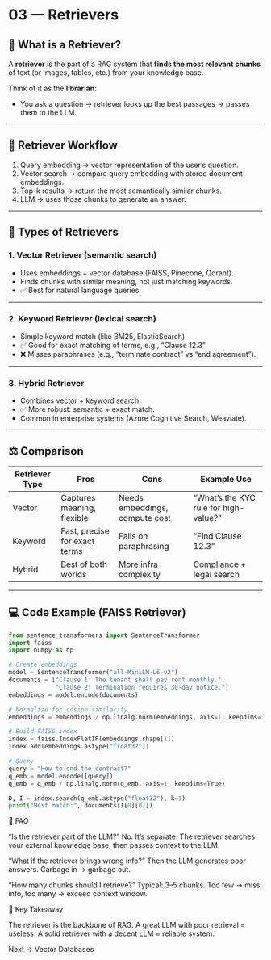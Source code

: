 # 03 — Retrievers

## 📌 What is a Retriever?
A **retriever** is the part of a RAG system that **finds the most relevant chunks** of text (or images, tables, etc.) from your knowledge base.  

Think of it as the **librarian**:  
- You ask a question → retriever looks up the best passages → passes them to the LLM.  

---

## 🔄 Retriever Workflow
1. Query embedding → vector representation of the user’s question.  
2. Vector search → compare query embedding with stored document embeddings.  
3. Top-k results → return the most semantically similar chunks.  
4. LLM → uses those chunks to generate an answer.  

---

## 🧩 Types of Retrievers

### 1. Vector Retriever (semantic search)
- Uses embeddings + vector database (FAISS, Pinecone, Qdrant).
- Finds chunks with similar meaning, not just matching keywords.
- ✅ Best for natural language queries.

---

### 2. Keyword Retriever (lexical search)
- Simple keyword match (like BM25, ElasticSearch).
- ✅ Good for exact matching of terms, e.g., “Clause 12.3”
- ❌ Misses paraphrases (e.g., “terminate contract” vs “end agreement”).

---

### 3. Hybrid Retriever
- Combines vector + keyword search.
- ✅ More robust: semantic + exact match.
- Common in enterprise systems (Azure Cognitive Search, Weaviate).

---

## ⚖️ Comparison

| Retriever Type | Pros | Cons | Example Use |
|----------------|------|------|-------------|
| Vector         | Captures meaning, flexible | Needs embeddings, compute cost | “What’s the KYC rule for high-value?” |
| Keyword        | Fast, precise for exact terms | Fails on paraphrasing | “Find Clause 12.3” |
| Hybrid         | Best of both worlds | More infra complexity | Compliance + legal search |

---

## 💻 Code Example (FAISS Retriever)
```python
from sentence_transformers import SentenceTransformer
import faiss
import numpy as np

# Create embeddings
model = SentenceTransformer("all-MiniLM-L6-v2")
documents = ["Clause 1: The tenant shall pay rent monthly.",
             "Clause 2: Termination requires 30-day notice."]
embeddings = model.encode(documents)

# Normalize for cosine similarity
embeddings = embeddings / np.linalg.norm(embeddings, axis=1, keepdims=True)

# Build FAISS index
index = faiss.IndexFlatIP(embeddings.shape[1])
index.add(embeddings.astype("float32"))

# Query
query = "How to end the contract?"
q_emb = model.encode([query])
q_emb = q_emb / np.linalg.norm(q_emb, axis=1, keepdims=True)

D, I = index.search(q_emb.astype("float32"), k=1)
print("Best match:", documents[I[0][0]])
```



🧠 FAQ

“Is the retriever part of the LLM?”
No. It’s separate. The retriever searches your external knowledge base, then passes context to the LLM.

“What if the retriever brings wrong info?”
Then the LLM generates poor answers. Garbage in → garbage out.

“How many chunks should I retrieve?”
Typical: 3–5 chunks. Too few → miss info, too many → exceed context window.

🎯 Key Takeaway

The retriever is the backbone of RAG.
A great LLM with poor retrieval = useless.
A solid retriever with a decent LLM = reliable system.

Next → Vector Databases


